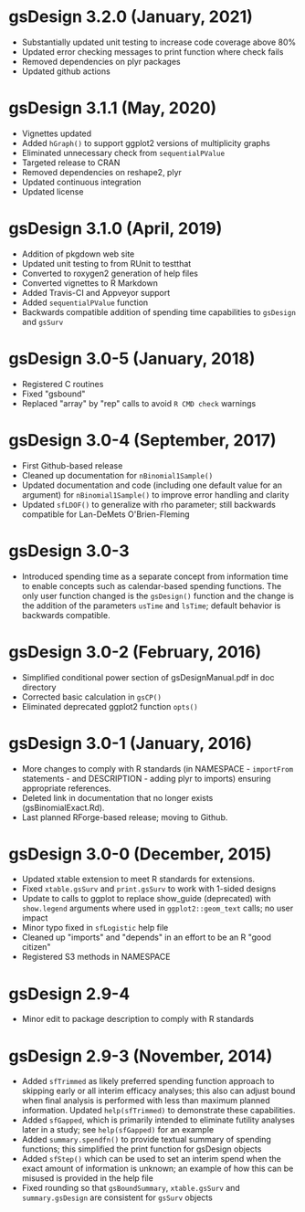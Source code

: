 # gsDesign 3.2.0 (January, 2021)

- Substantially updated unit testing to increase code coverage above 80%
- Updated error checking messages to print function where check fails
- Removed dependencies on plyr packages
- Updated github actions 
 
# gsDesign 3.1.1 (May, 2020)

- Vignettes updated
- Added `hGraph()` to support ggplot2 versions of multiplicity graphs
- Eliminated unnecessary check from `sequentialPValue`
- Targeted release to CRAN
- Removed dependencies on reshape2, plyr
- Updated continuous integration
- Updated license

# gsDesign 3.1.0 (April, 2019)

- Addition of pkgdown web site
- Updated unit testing to from RUnit to testthat
- Converted to roxygen2 generation of help files
- Converted vignettes to R Markdown
- Added Travis-CI and Appveyor support
- Added `sequentialPValue` function
- Backwards compatible addition of spending time capabilities to `gsDesign` and `gsSurv`

# gsDesign 3.0-5 (January, 2018)

- Registered C routines
- Fixed "gsbound"
- Replaced "array" by "rep" calls to avoid `R CMD check` warnings

# gsDesign 3.0-4 (September, 2017)

- First Github-based release
- Cleaned up documentation for `nBinomial1Sample()`
- Updated documentation and code (including one default value for an argument) for `nBinomial1Sample()` to improve error handling and clarity 
- Updated `sfLDOF()` to generalize with rho parameter; still backwards compatible for Lan-DeMets O'Brien-Fleming

# gsDesign 3.0-3

- Introduced spending time as a separate concept from information time to enable concepts such as calendar-based spending functions. The only user function changed is the `gsDesign()` function and the change is the addition of the parameters `usTime` and `lsTime`; default behavior is backwards compatible.

# gsDesign 3.0-2 (February, 2016)

- Simplified conditional power section of gsDesignManual.pdf in doc directory
- Corrected basic calculation in `gsCP()`
- Eliminated deprecated ggplot2 function `opts()`

# gsDesign 3.0-1 (January, 2016)

- More changes to comply with R standards (in NAMESPACE - `importFrom` statements - and DESCRIPTION - adding plyr to imports) ensuring appropriate references.
- Deleted link in documentation that no longer exists (gsBinomialExact.Rd).
- Last planned RForge-based release; moving to Github.

# gsDesign 3.0-0 (December, 2015)

- Updated xtable extension to meet R standards for extensions. 
- Fixed `xtable.gsSurv` and `print.gsSurv` to work with 1-sided designs
- Update to calls to ggplot to replace show_guide (deprecated) with `show.legend` arguments where used in `ggplot2::geom_text` calls; no user impact
- Minor typo fixed in `sfLogistic` help file
- Cleaned up "imports" and "depends" in an effort to be an R "good citizen"
- Registered S3 methods in NAMESPACE

# gsDesign 2.9-4

- Minor edit to package description to comply with R standards

# gsDesign 2.9-3 (November, 2014)

- Added `sfTrimmed` as likely preferred spending function approach to skipping early or all interim efficacy analyses; this also can adjust bound when final analysis is performed with less than maximum planned information. Updated `help(sfTrimmed)` to demonstrate these capabilities.
- Added `sfGapped`, which is primarily intended to eliminate futility analyses later in a study; see `help(sfGapped)` for an example
- Added `summary.spendfn()` to provide textual summary of spending functions; this simplified the print function for gsDesign objects
- Added `sfStep()` which can be used to set an interim spend when the exact amount of information is unknown; an example of how this can be misused is provided in the help file
- Fixed rounding so that `gsBoundSummary`, `xtable.gsSurv` and `summary.gsDesign` are consistent for `gsSurv` objects
